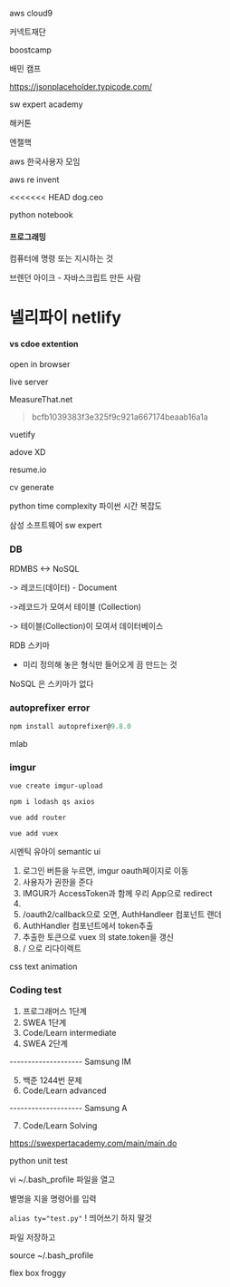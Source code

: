 aws cloud9



커넥트재단



boostcamp

배민 캠프



https://jsonplaceholder.typicode.com/



sw expert academy



해커톤 

엔젤핵



aws 한국사용자 모임

aws re invent



<<<<<<< HEAD
dog.ceo



python notebook



#### 프로그래밍

컴퓨터에 명령 또는 지시하는 것



브렌던 아이크 - 자바스크립트 만든 사람



넬리파이 netlify
=======
#### vs cdoe extention

open in browser

live server



MeasureThat.net
>bcfb1039383f3e325f9c921a667174beaab16a1a



vuetify



adove XD



resume.io



cv generate



python time complexity 파이썬 시간 복잡도



삼성 소프트웨어 sw expert



### DB

RDMBS <-> NoSQL

-> 레코드(데이터)  - Document

->레코드가 모여서 테이블 (Collection)

-> 테이블(Collection)이 모여서 데이터베이스



RDB 스키마

- 미리 정의해 놓은 형식만 들어오게 끔 만드는 것

NoSQL 은 스키마가 없다



### autoprefixer error

```js
npm install autoprefixer@9.8.0
```



mlab







### imgur

`vue create imgur-upload`

`npm i lodash qs axios`

`vue add router`

`vue add vuex`



시멘틱 유아이 semantic ui



1. 로그인 버튼을 누르면, imgur oauth페이지로 이동
2. 사용자가 권한을 준다
3. IMGUR가 AccessToken과 함께 우리 App으로 redirect
4. 
5. /oauth2/callback으로 오면, AuthHandleer 컴포넌트 랜더
6. AuthHandler 컴포넌트에서 token추출
7. 추출한 토큰으로 vuex 의 state.token을 갱신
8.  / 으로 리다이렉트





css text animation





### Coding test

1. 프로그래머스 1단계
2. SWEA 1단계
3. Code/Learn intermediate
4. SWEA 2단계

-------------------- Samsung IM 

5. 백준 1244번 문제
6. Code/Learn advanced

-------------------- Samsung A

7. Code/Learn Solving

https://swexpertacademy.com/main/main.do







python unit test



vi ~/.bash_profile 파일을 열고  

별명을 지을 명령어를 입력

`alias ty="test.py"`  ! 띄어쓰기 하지 말것

파일 저장하고

source ~/.bash_profile







flex box froggy